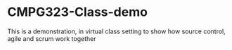 # CMPG323-Class-demo
This is a demonstration, in virtual class setting to show how source control, agile and scrum work together
